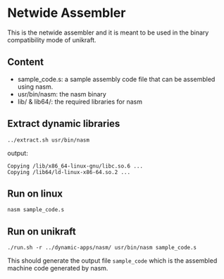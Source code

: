 # Netwide Assembler

This is the netwide assembler and it is meant to be used in the binary compatibility mode of unikraft.

## Content
- sample_code.s: a sample assembly code file that can be assembled using nasm.
- usr/bin/nasm: the nasm binary
- lib/ & lib64/: the required libraries for nasm

## Extract dynamic libraries
```../extract.sh usr/bin/nasm```

output:
```
Copying /lib/x86_64-linux-gnu/libc.so.6 ...
Copying /lib64/ld-linux-x86-64.so.2 ...
```

## Run on linux
```nasm sample_code.s```

## Run on unikraft
```./run.sh -r ../dynamic-apps/nasm/ usr/bin/nasm sample_code.s```

This should generate the output file ```sample_code``` which is the assembled machine code generated by nasm.
